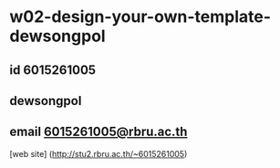 # w02-design-your-own-template-dewsongpol
## id 6015261005
## dewsongpol
## email 6015261005@rbru.ac.th

[web site]
(http://stu2.rbru.ac.th/~6015261005)
